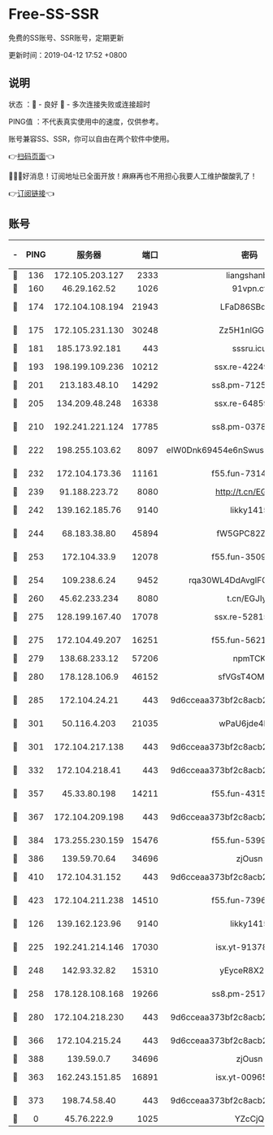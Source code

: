 # Free-SS-SSR

免费的SS账号、SSR账号，定期更新

更新时间：2019-04-12 17:52 +0800

## 说明

状态     ：🙂 - 良好 🙁 - 多次连接失败或连接超时

PING值   ：不代表真实使用中的速度，仅供参考。

账号兼容SS、SSR，你可以自由在两个软件中使用。

👉[扫码页面](https://liesauer.github.io/Free-SS-SSR/)👈

🎉🎉🎉好消息！订阅地址已全面开放！麻麻再也不用担心我要人工维护酸酸乳了！

👉[订阅链接](https://www.liesauer.net/yogurt/subscribe?ACCESS_TOKEN=DAYxR3mMaZAsaqUb)👈

## 账号

|-|PING|服务器|端口|密码|加密方式|区域|
|:----:|:----:|:-----:|-----:|:----:|:----:|:----:|
|🙂|136|172.105.203.127|2333|liangshanbo|chacha20|JP|
|🙂|160|46.29.162.52|1026|91vpn.cf|rc4-md5|RU|
|🙂|174|172.104.108.194|21943|LFaD86SBq2lY|aes-256-cfb|JP|
|🙂|175|172.105.231.130|30248|Zz5H1nlGGKHx|aes-256-cfb|JP|
|🙂|181|185.173.92.181|443|sssru.icu|rc4-md5|RU|
|🙂|193|198.199.109.236|10212|ssx.re-42249834|aes-256-cfb|US|
|🙂|201|213.183.48.10|14292|ss8.pm-71250889|rc4-md5|RU|
|🙂|205|134.209.48.248|16338|ssx.re-64859691|aes-256-cfb|US|
|🙂|210|192.241.221.124|17785|ss8.pm-03781993|aes-256-cfb|US|
|🙂|222|198.255.103.62|8097|eIW0Dnk69454e6nSwuspv9DmS201tQ0D|aes-256-cfb|US|
|🙂|232|172.104.173.36|11161|f55.fun-73141785|aes-256-cfb|SG|
|🙂|239|91.188.223.72|8080|http://t.cn/EGJIyrl|rc4-md5|RU|
|🙂|242|139.162.185.76|9140|likky1415|aes-256-cfb|DE|
|🙂|244|68.183.38.80|45894|fW5GPC82Z97G|aes-256-cfb|GB|
|🙂|253|172.104.33.9|12078|f55.fun-35097379|aes-256-cfb|SG|
|🙂|254|109.238.6.24|9452|rqa30WL4DdAvgIFG6Fs3znzTa|aes-256-cfb|FR|
|🙂|260|45.62.233.234|8080|t.cn/EGJIyrl|rc4-md5|CA|
|🙂|275|128.199.167.40|17078|ssx.re-52815592|aes-256-cfb|SG|
|🙂|275|172.104.49.207|16251|f55.fun-56219821|aes-256-cfb|SG|
|🙂|279|138.68.233.12|57206|npmTCK|rc4-md5|US|
|🙂|280|178.128.106.9|46152|sfVGsT4OMxHC|aes-256-cfb|SG|
|🙂|285|172.104.24.21|443|9d6cceaa373bf2c8acb22e60b6a58be6|aes-256-cfb|US|
|🙂|301|50.116.4.203|21035|wPaU6jde4NZT|aes-256-cfb|US|
|🙂|301|172.104.217.138|443|9d6cceaa373bf2c8acb22e60b6a58be6|aes-256-cfb|US|
|🙂|332|172.104.218.41|443|9d6cceaa373bf2c8acb22e60b6a58be6|aes-256-cfb|US|
|🙂|357|45.33.80.198|14211|f55.fun-43151114|aes-256-cfb|US|
|🙂|367|172.104.209.198|443|9d6cceaa373bf2c8acb22e60b6a58be6|aes-256-cfb|US|
|🙂|384|173.255.230.159|15476|f55.fun-53994105|aes-256-cfb|US|
|🙂|386|139.59.70.64|34696|zjOusn|chacha20|IN|
|🙂|410|172.104.31.152|443|9d6cceaa373bf2c8acb22e60b6a58be6|aes-256-cfb|US|
|🙂|423|172.104.211.238|14510|f55.fun-73968171|aes-256-cfb|US|
|🙂|126|139.162.123.96|9140|likky1415|aes-256-cfb|JP|
|🙂|225|192.241.214.146|17030|isx.yt-91378799|aes-256-cfb|US|
|🙂|248|142.93.32.82|15310|yEyceR8X2EVd|aes-256-cfb|GB|
|🙂|258|178.128.108.168|19266|ss8.pm-25170314|aes-256-cfb|SG|
|🙂|280|172.104.218.230|443|9d6cceaa373bf2c8acb22e60b6a58be6|aes-256-cfb|US|
|🙂|366|172.104.215.24|443|9d6cceaa373bf2c8acb22e60b6a58be6|aes-256-cfb|US|
|🙂|388|139.59.0.7|34696|zjOusn|chacha20|IN|
|🙁|363|162.243.151.85|16891|isx.yt-00965280|aes-256-cfb|US|
|🙁|373|198.74.58.40|443|9d6cceaa373bf2c8acb22e60b6a58be6|aes-256-cfb|US|
|🙁|0|45.76.222.9|1025|YZcCjQ|rc4-md5|JP|
